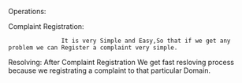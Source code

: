 Operations:
   
   Complaint Registration: 
   
                   It is very Simple and Easy,So that if we get any problem we can Register a complaint very simple.
   Resolving:
                   After Complaint Registration We get fast resloving process because we registrating a complaint to that particular Domain. 
